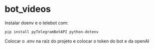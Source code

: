 # bot_videos
Instalar doenv e o telebot com: 

```pip install pyTelegramBotAPI python-dotenv```

Colocar o .env na raíz do projeto e colocar o token do bot e da openAI

